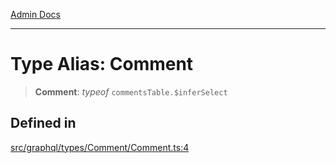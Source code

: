 [Admin Docs](/)

***

# Type Alias: Comment

> **Comment**: *typeof* `commentsTable.$inferSelect`

## Defined in

[src/graphql/types/Comment/Comment.ts:4](https://github.com/NishantSinghhhhh/talawa-api/blob/ff0f1d6ae21d3428519b64e42fe3bfdff573cb6e/src/graphql/types/Comment/Comment.ts#L4)
